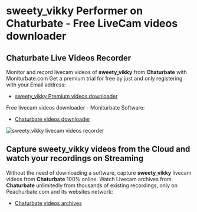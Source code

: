 # sweety_vikky Performer on Chaturbate - Free LiveCam videos downloader

## Chaturbate Live Videos Recorder

Monitor and record livecam videos of **sweety_vikky** from **Chaturbate** with Moniturbate.com
Get a premium trial for free by just and only registering with your Email address:
* [sweety_vikky Premium videos downloader](https://moniturbate.com/request-demo-licence-key.html)

Free livecam videos downloader - Moniturbate Software:
* [Chaturbate videos downloader](https://moniturbate.com/moniturbate-download-software.html)

![sweety_vikky livecam videos recorder](https://peachurnet.com/templates/moniturbate-software.png)


## Capture sweety_vikky videos from the Cloud and watch your recordings on Streaming

Without the need of downloading a software, capture **sweety_vikky** livecam videos from **Chaturbate** 100% online.
Watch Livecam archives from **Chaturbate** unlimitedly from thousands of existing recordings, only on Peachurbate.com and its websites network:
* [Chaturbate videos archives](https://peachurnet.com/)